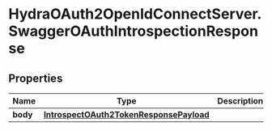 # HydraOAuth2OpenIdConnectServer.SwaggerOAuthIntrospectionResponse

## Properties
Name | Type | Description | Notes
------------ | ------------- | ------------- | -------------
**body** | [**IntrospectOAuth2TokenResponsePayload**](IntrospectOAuth2TokenResponsePayload.md) |  | [optional] 


